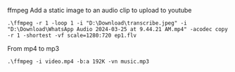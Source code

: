 ffmpeg
Add a static image to an audio clip to upload to youtube
```
.\ffmpeg -r 1 -loop 1 -i "D:\Download\transcribe.jpeg" -i "D:\Download\WhatsApp Audio 2024-03-25 at 9.44.21 AM.mp4" -acodec copy -r 1 -shortest -vf scale=1280:720 ep1.flv
```

From mp4 to mp3
```
.\ffmpeg -i video.mp4 -b:a 192K -vn music.mp3
```

